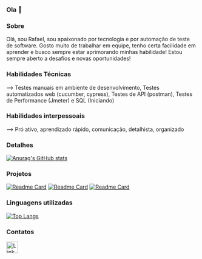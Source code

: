 ### Ola 👋

### Sobre
Olá, sou Rafael, sou apaixonado por tecnologia e por automação de teste de software. Gosto muito de trabalhar em equipe, tenho certa facilidade em aprender e busco sempre estar aprimorando minhas habilidade!
Estou sempre aberto a desafios e novas oportunidades!

### Habilidades Técnicas

--> Testes manuais em ambiente de desenvolvimento, Testes automatizados web (cucumber, cypress), Testes de API (postman), Testes de Performance (Jmeter) e SQL (Iniciando)

### Habilidades interpessoais

--> Pró ativo, aprendizado rápido, comunicação, detalhista, organizado

### Detalhes

[![Anurag's GitHub stats](https://github-readme-stats.vercel.app/api?username=RafaelMMorais&show_icons=true&theme=dark)](https://github.com/anuraghazra/github-readme-stats)

### Projetos

[![Readme Card](https://github-readme-stats.vercel.app/api/pin/?username=RafaelMMorais&repo=Teste-E2E-EBAC-EM12&theme=dark)](https://github.com/RafaelMMorais/EBAC-M12-Teste-E2E.git)
[![Readme Card](https://github-readme-stats.vercel.app/api/pin/?username=RafaelMMorais&repo=Teste-API-EBAC&theme=dark)](https://github.com/RafaelMMorais/EBAC-Teste-API.git)
[![Readme Card](https://github-readme-stats.vercel.app/api/pin/?username=RafaelMMorais&repo=EBAC-Mod24-Exercicio&theme=dark)](https://github.com/RafaelMMorais/EBAC-M24-Exercicio.git)

### Linguagens utilizadas

[![Top Langs](https://github-readme-stats.vercel.app/api/top-langs/?username=RafaelMMorais&layout=compact)](https://github.com/anuraghazra/github-readme-stats)

### Contatos

[<img src='https://img.shields.io/badge/LinkedIn-0077B5?style=for-the-badge&logo=linkedin&logoColor=white' alt='Linkedin' height='30'>](https://www.linkedin.com/in/rafaelm-morais/)


<!--
**RafaelMMorais/RafaelMMorais** is a ✨ _special_ ✨ repository because its `README.md` (this file) appears on your GitHub profile.

Here are some ideas to get you started:

- 🔭 I’m currently working on ...
- 🌱 I’m currently learning ...
- 👯 I’m looking to collaborate on ...
- 🤔 I’m looking for help with ...
- 💬 Ask me about ...
- 📫 How to reach me: ...
- 😄 Pronouns: ...
- ⚡ Fun fact: ...
-->
